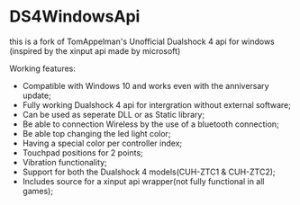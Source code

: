 # DS4WindowsApi
this is a fork of TomAppelman's 
Unofficial Dualshock 4 api for windows
(inspired by the xinput api made by microsoft)

Working features:
- Compatible with Windows 10 and works even with the anniversary update;
- Fully working Dualshock 4 api for intergration without external software;
- Can be used as seperate DLL or as Static library;
- Be able to connection Wireless by the use of a bluetooth connection;
- Be able top changing the led light color;
- Having a special color per controller index;
- Touchpad positions for 2 points;
- Vibration functionality;
- Support for both the Dualshock 4 models(CUH-ZTC1 & CUH-ZTC2);
- Includes source for a xinput api wrapper(not fully functional in all games);
